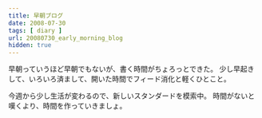 ```yaml
---
title: 早朝ブログ
date: 2008-07-30
tags: [ diary ]
url: 20080730_early_morning_blog
hidden: true
---
```

早朝っていうほど早朝でもないが、書く時間がちょろっとできた。
少し早起きして、いろいろ済まして、開いた時間でフィード消化と軽くひとこと。

今週から少し生活が変わるので、新しいスタンダードを模索中。
時間がないと嘆くより、時間を作っていきましょ。
